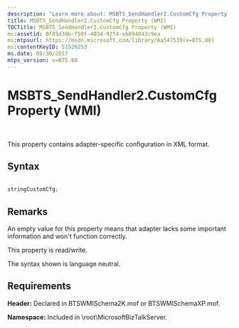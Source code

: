 ```yaml
---
description: "Learn more about: MSBTS_SendHandler2.CustomCfg Property (WMI)"
title: MSBTS_SendHandler2.CustomCfg Property (WMI)
TOCTitle: MSBTS_SendHandler2.CustomCfg Property (WMI)
ms:assetid: 0f85d38b-f58f-4034-92f4-eb894043c9ea
ms:mtpsurl: https://msdn.microsoft.com/library/Aa547539(v=BTS.80)
ms:contentKeyID: 51526253
ms.date: 08/30/2017
mtps_version: v=BTS.80
---
```


# MSBTS\_SendHandler2.CustomCfg Property (WMI)

 

This property contains adapter-specific configuration in XML format.

## Syntax

```C#
  
stringCustomCfg;  
```

## Remarks

An empty value for this property means that adapter lacks some important information and won't function correctly.

This property is read/write.

The syntax shown is language neutral.

## Requirements

**Header:** Declared in BTSWMISchema2K.mof or BTSWMISchemaXP.mof.

**Namespace:** Included in \\root\\MicrosoftBizTalkServer.

